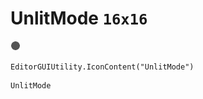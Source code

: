 # UnlitMode `16x16`
<img src="/img/UnlitMode.png" width=16 height=16>

``` CSharp
EditorGUIUtility.IconContent("UnlitMode")
```
```
UnlitMode
```
